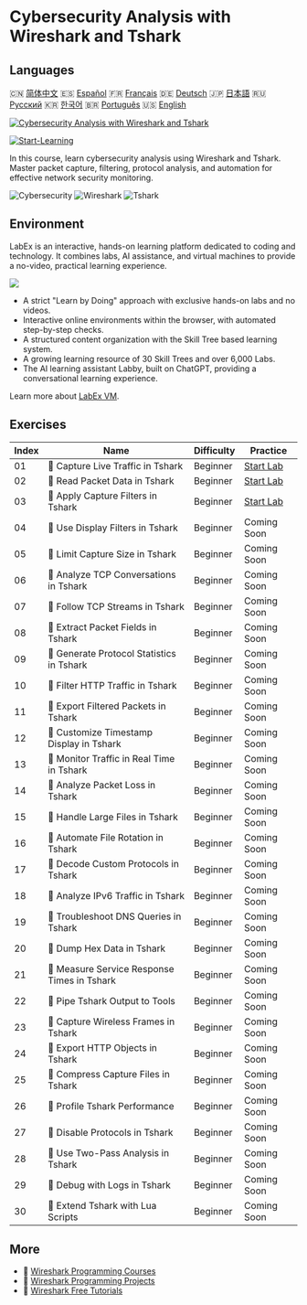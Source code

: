 # Cybersecurity Analysis with Wireshark and Tshark

## Languages

🇨🇳 [简体中文](README_zh.md) 🇪🇸 [Español](README_es.md) 🇫🇷 [Français](README_fr.md) 🇩🇪 [Deutsch](README_de.md) 🇯🇵 [日本語](README_ja.md) 🇷🇺 [Русский](README_ru.md) 🇰🇷 [한국어](README_ko.md) 🇧🇷 [Português](README_pt.md) 🇺🇸 [English](README.md) 

[![Cybersecurity Analysis with Wireshark and Tshark](https://cover-creator.labex.io/cybersecurity-analysis-with-wireshark-and-tshark.png)](https://labex.io/courses/cybersecurity-analysis-with-wireshark-and-tshark)

[![Start-Learning](https://img.shields.io/badge/Start-Learning-whitesmoke?style=for-the-badge)](https://labex.io/courses/cybersecurity-analysis-with-wireshark-and-tshark)

In this course, learn cybersecurity analysis using Wireshark and Tshark. Master packet capture, filtering, protocol analysis, and automation for effective network security monitoring.

![Cybersecurity](https://img.shields.io/badge/Cybersecurity-whitesmoke?style=for-the-badge&logo=cybersecurity)
![Wireshark](https://img.shields.io/badge/Wireshark-whitesmoke?style=for-the-badge&logo=wireshark)
![Tshark](https://img.shields.io/badge/Tshark-whitesmoke?style=for-the-badge&logo=tshark)


## Environment

LabEx is an interactive, hands-on learning platform dedicated to coding and technology. It combines labs, AI assistance, and virtual machines to provide a no-video, practical learning experience.

![](https://tutorial-screenshot.getvm.io/images/vm-1725247253.png)

- A strict "Learn by Doing" approach with exclusive hands-on labs and no videos.
- Interactive online environments within the browser, with automated step-by-step checks.
- A structured content organization with the Skill Tree based learning system.
- A growing learning resource of 30 Skill Trees and over 6,000 Labs.
- The AI learning assistant Labby, built on ChatGPT, providing a conversational learning experience.

Learn more about [LabEx VM](https://support.labex.io/using-labex/virtual-machine).

## Exercises

|   Index | Name                                        | Difficulty   | Practice                                                                                                            |
|---------|---------------------------------------------|--------------|---------------------------------------------------------------------------------------------------------------------|
|      01 | 📖 Capture Live Traffic in Tshark           | Beginner     | <a target='_blank' href='https://labex.io/tutorials/wireshark-capture-live-traffic-in-tshark-548916'>Start Lab</a>  |
|      02 | 📖 Read Packet Data in Tshark               | Beginner     | <a target='_blank' href='https://labex.io/tutorials/wireshark-read-packet-data-in-tshark-548937'>Start Lab</a>      |
|      03 | 📖 Apply Capture Filters in Tshark          | Beginner     | <a target='_blank' href='https://labex.io/tutorials/wireshark-apply-capture-filters-in-tshark-548914'>Start Lab</a> |
|      04 | 📖 Use Display Filters in Tshark            | Beginner     | Coming Soon                                                                                                         |
|      05 | 📖 Limit Capture Size in Tshark             | Beginner     | Coming Soon                                                                                                         |
|      06 | 📖 Analyze TCP Conversations in Tshark      | Beginner     | Coming Soon                                                                                                         |
|      07 | 📖 Follow TCP Streams in Tshark             | Beginner     | Coming Soon                                                                                                         |
|      08 | 📖 Extract Packet Fields in Tshark          | Beginner     | Coming Soon                                                                                                         |
|      09 | 📖 Generate Protocol Statistics in Tshark   | Beginner     | Coming Soon                                                                                                         |
|      10 | 📖 Filter HTTP Traffic in Tshark            | Beginner     | Coming Soon                                                                                                         |
|      11 | 📖 Export Filtered Packets in Tshark        | Beginner     | Coming Soon                                                                                                         |
|      12 | 📖 Customize Timestamp Display in Tshark    | Beginner     | Coming Soon                                                                                                         |
|      13 | 📖 Monitor Traffic in Real Time in Tshark   | Beginner     | Coming Soon                                                                                                         |
|      14 | 📖 Analyze Packet Loss in Tshark            | Beginner     | Coming Soon                                                                                                         |
|      15 | 📖 Handle Large Files in Tshark             | Beginner     | Coming Soon                                                                                                         |
|      16 | 📖 Automate File Rotation in Tshark         | Beginner     | Coming Soon                                                                                                         |
|      17 | 📖 Decode Custom Protocols in Tshark        | Beginner     | Coming Soon                                                                                                         |
|      18 | 📖 Analyze IPv6 Traffic in Tshark           | Beginner     | Coming Soon                                                                                                         |
|      19 | 📖 Troubleshoot DNS Queries in Tshark       | Beginner     | Coming Soon                                                                                                         |
|      20 | 📖 Dump Hex Data in Tshark                  | Beginner     | Coming Soon                                                                                                         |
|      21 | 📖 Measure Service Response Times in Tshark | Beginner     | Coming Soon                                                                                                         |
|      22 | 📖 Pipe Tshark Output to Tools              | Beginner     | Coming Soon                                                                                                         |
|      23 | 📖 Capture Wireless Frames in Tshark        | Beginner     | Coming Soon                                                                                                         |
|      24 | 📖 Export HTTP Objects in Tshark            | Beginner     | Coming Soon                                                                                                         |
|      25 | 📖 Compress Capture Files in Tshark         | Beginner     | Coming Soon                                                                                                         |
|      26 | 📖 Profile Tshark Performance               | Beginner     | Coming Soon                                                                                                         |
|      27 | 📖 Disable Protocols in Tshark              | Beginner     | Coming Soon                                                                                                         |
|      28 | 📖 Use Two-Pass Analysis in Tshark          | Beginner     | Coming Soon                                                                                                         |
|      29 | 📖 Debug with Logs in Tshark                | Beginner     | Coming Soon                                                                                                         |
|      30 | 📖 Extend Tshark with Lua Scripts           | Beginner     | Coming Soon                                                                                                         |

## More

- 🔗 [Wireshark Programming Courses](https://github.com/labex-labs/awesome-programming-courses)
- 🔗 [Wireshark Programming Projects](https://github.com/labex-labs/awesome-programming-projects)
- 🔗 [Wireshark Free Tutorials](https://github.com/labex-labs/wireshark-free-tutorials)

